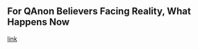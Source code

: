 ## For QAnon Believers Facing Reality, What Happens Now

[link](https://www.psychologytoday.com/intl/blog/psych-unseen/202101/qanon-believers-facing-reality-what-happens-now)
